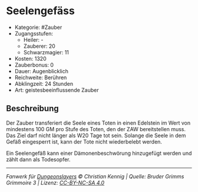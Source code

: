 # Seelengefäss

- Kategorie: #Zauber
- Zugangsstufen:
  - Heiler: -
  - Zauberer: 20
  - Schwarzmagier: 11
- Kosten: 1320
- Zauberbonus: 0
- Dauer: Augenblicklich
- Reichweite: Berühren
- Abklingzeit: 24 Stunden
- Art: geistesbeeinflussende Zauber

## Beschreibung

Der Zauber transferiert die Seele eines Toten in einen Edelstein im Wert von mindestens 100 GM pro Stufe des Toten, den der ZAW bereitstellen muss. Das Ziel darf nicht länger als W20 Tage tot sein. Solange die Seele in dem Gefäß eingesperrt ist, kann der Tote nicht wiederbelebt werden.

Ein Seelengefäß kann einer Dämonenbeschwörung hinzugefügt werden und zählt dann als Todesopfer.

---

_Fanwerk für [Dungeonslayers](https://www.dungeonslayers.net/) © Christian Kennig | Quelle: Bruder Grimms Grimmoire 3 | Lizenz: [CC-BY-NC-SA 4.0](https://creativecommons.org/licenses/by-nc-sa/4.0/deed.de)_
